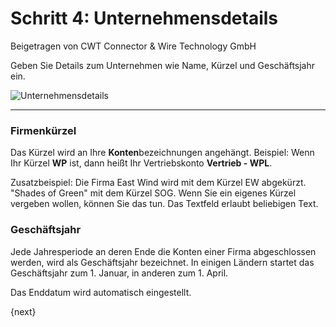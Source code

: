 # Schritt 4: Unternehmensdetails
<span class="text-muted contributed-by">Beigetragen von CWT Connector & Wire Technology GmbH</span>

Geben Sie Details zum Unternehmen wie Name, Kürzel und Geschäftsjahr ein.

<img alt="Unternehmensdetails" class="screenshot"
src="/assets/erpnext_docs/assets/img/setup-wizard/step-4.png">

---

### Firmenkürzel

Das Kürzel wird an Ihre **Konten**bezeichnungen angehängt. Beispiel: Wenn Ihr Kürzel **WP** ist, dann heißt Ihr Vertriebskonto **Vertrieb - WPL**.

Zusatzbeispiel: Die Firma East Wind wird mit dem Kürzel EW abgekürzt. "Shades of Green" mit dem Kürzel SOG. Wenn Sie ein eigenes Kürzel vergeben wollen, können Sie das tun. Das Textfeld erlaubt beliebigen Text.

### Geschäftsjahr

Jede Jahresperiode an deren Ende die Konten einer Firma abgeschlossen werden, wird als Geschäftsjahr bezeichnet. In einigen Ländern startet das Geschäftsjahr zum 1. Januar, in anderen zum 1. April.

Das Enddatum wird automatisch eingestellt.

{next}
